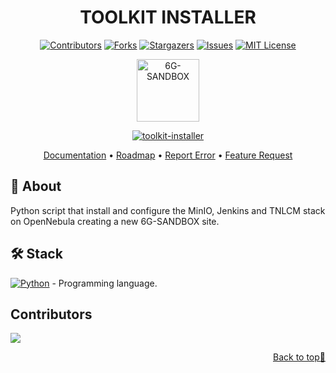 <a name="readme-top"></a>

<div align="center">

# TOOLKIT INSTALLER <!-- omit in toc -->

[![Contributors][contributors-shield]][contributors-url]
[![Forks][forks-shield]][forks-url]
[![Stargazers][stars-shield]][stars-url]
[![Issues][issues-shield]][issues-url]
[![MIT License][license-shield]][license-url]

<a href="https://6g-sandbox.eu/">
  <img src="https://6g-sandbox.eu/wp-content/uploads/2023/01/6g-sandbox-logo-2-300x138.jpg" alt="6G-SANDBOX" title="6G-SANDBOX" height="100" />
</a>

[![toolkit-installer][toolkit-installer-badge]][toolkit-installer-url]

[Documentation](https://6g-sandbox.github.io/docs/category/toolkit-installer) • [Roadmap](https://github.com/6G-SANDBOX/toolkit-installer/issues/13) • [Report Error](https://github.com/6G-SANDBOX/toolkit-installer/issues/new?assignees=&labels=&projects=&template=bug_report.md) • [Feature Request](https://github.com/6G-SANDBOX/toolkit-installer/issues/new?assignees=&labels=&projects=&template=feature_request.md)

</div>

## :wrench: About

Python script that install and configure the MinIO, Jenkins and TNLCM stack on OpenNebula creating a new 6G-SANDBOX site.

## :hammer_and_wrench: Stack

[![Python][python-badge]][python-url] - Programming language.

## Contributors <!-- omit in toc -->

<a href="https://github.com/6G-SANDBOX/toolkit-installer/graphs/contributors">
  <img src="https://contrib.rocks/image?repo=6G-SANDBOX/toolkit-installer" />
</a>

<p align="right"><a href="#readme-top">Back to top&#x1F53C;</a></p>

<!-- Urls, Shields and Badges -->
[toolkit-installer-badge]: https://img.shields.io/github/v/release/6G-SANDBOX/toolkit-installer?label=toolkit-installer&color=blue
[toolkit-installer-url]: https://github.com/6G-SANDBOX/toolkit-installer/releases/latest
[python-badge]: https://img.shields.io/badge/Python-3.13.2-blue?style=for-the-badge&logo=python&logoColor=white&labelColor=3776AB
[python-url]: https://www.python.org/downloads/release/python-3132/
[contributors-shield]: https://img.shields.io/github/contributors/6G-SANDBOX/toolkit-installer.svg?style=for-the-badge
[contributors-url]: https://github.com/6G-SANDBOX/toolkit-installer/graphs/contributors
[forks-shield]: https://img.shields.io/github/forks/6G-SANDBOX/toolkit-installer.svg?style=for-the-badge
[forks-url]: https://github.com/6G-SANDBOX/toolkit-installer/network/members
[stars-shield]: https://img.shields.io/github/stars/6G-SANDBOX/toolkit-installer.svg?style=for-the-badge
[stars-url]: https://github.com/6G-SANDBOX/toolkit-installer/stargazers
[issues-shield]: https://img.shields.io/github/issues/6G-SANDBOX/toolkit-installer.svg?style=for-the-badge
[issues-url]: https://github.com/6G-SANDBOX/toolkit-installer/issues
[license-shield]: https://img.shields.io/badge/License-Apache%202.0-green.svg?style=for-the-badge
[license-url]: https://github.com/6G-SANDBOX/toolkit-installer/blob/main/LICENSE